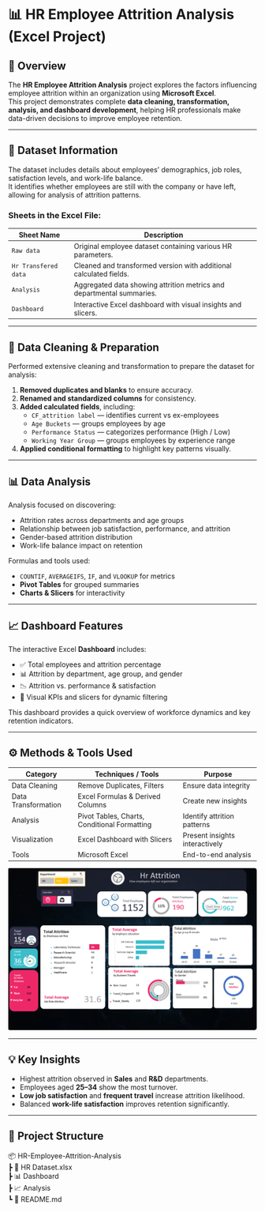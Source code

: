 # 📊 HR Employee Attrition Analysis (Excel Project)

## 🧾 Overview
The **HR Employee Attrition Analysis** project explores the factors influencing employee attrition within an organization using **Microsoft Excel**.  
This project demonstrates complete **data cleaning, transformation, analysis, and dashboard development**, helping HR professionals make data-driven decisions to improve employee retention.

---

## 📂 Dataset Information
The dataset includes details about employees’ demographics, job roles, satisfaction levels, and work-life balance.  
It identifies whether employees are still with the company or have left, allowing for analysis of attrition patterns.

### Sheets in the Excel File:
| Sheet Name | Description |
|-------------|-------------|
| `Raw data` | Original employee dataset containing various HR parameters. |
| `Hr Transfered data` | Cleaned and transformed version with additional calculated fields. |
| `Analysis` | Aggregated data showing attrition metrics and departmental summaries. |
| `Dashboard` | Interactive Excel dashboard with visual insights and slicers. |

---

## 🧹 Data Cleaning & Preparation
Performed extensive cleaning and transformation to prepare the dataset for analysis:

1. **Removed duplicates and blanks** to ensure accuracy.  
2. **Renamed and standardized columns** for consistency.  
3. **Added calculated fields**, including:
   - `CF_attrition label` — identifies current vs ex-employees  
   - `Age Buckets` — groups employees by age  
   - `Performance Status` — categorizes performance (High / Low)  
   - `Working Year Group` — groups employees by experience range  
4. **Applied conditional formatting** to highlight key patterns visually.

---

## 📊 Data Analysis
Analysis focused on discovering:
- Attrition rates across departments and age groups  
- Relationship between job satisfaction, performance, and attrition  
- Gender-based attrition distribution  
- Work-life balance impact on retention  

Formulas and tools used:
- `COUNTIF`, `AVERAGEIFS`, `IF`, and `VLOOKUP` for metrics  
- **Pivot Tables** for grouped summaries  
- **Charts & Slicers** for interactivity  

---

## 📈 Dashboard Features
The interactive Excel **Dashboard** includes:
- ✅ Total employees and attrition percentage  
- 📊 Attrition by department, age group, and gender  
- 📉 Attrition vs. performance & satisfaction  
- 🎯 Visual KPIs and slicers for dynamic filtering  

This dashboard provides a quick overview of workforce dynamics and key retention indicators.

---

## ⚙️ Methods & Tools Used
| Category | Techniques / Tools | Purpose |
|-----------|-------------------|----------|
| Data Cleaning | Remove Duplicates, Filters | Ensure data integrity |
| Data Transformation | Excel Formulas & Derived Columns | Create new insights |
| Analysis | Pivot Tables, Charts, Conditional Formatting | Identify attrition patterns |
| Visualization | Excel Dashboard with Slicers | Present insights interactively |
| Tools | Microsoft Excel | End-to-end analysis |

<img src="https://github.com/Azimuddin00/HR-Employee-Attrition-Analysis-Excel-Project-/blob/main/Dashboard.png" width="700">

---

## 💡 Key Insights
- Highest attrition observed in **Sales** and **R&D** departments.  
- Employees aged **25–34** show the most turnover.  
- **Low job satisfaction** and **frequent travel** increase attrition likelihood.  
- Balanced **work-life satisfaction** improves retention significantly.  

---

## 📁 Project Structure

📦 HR-Employee-Attrition-Analysis  
┣ 📄 HR Dataset.xlsx  
┣ 📊 Dashboard  
┣ 📈 Analysis  
┗ 📜 README.md

